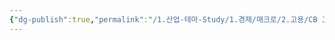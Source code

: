 ```yaml
---
{"dg-publish":true,"permalink":"/1.산업-테마-Study/1.경제/매크로/2.고용/CB 고용동향지수/","created":"2024-12-10T10:45:44.315+09:00","updated":"2025-06-03T20:07:19.815+09:00"}
---
```


